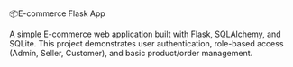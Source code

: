 <h>📦E-commerce Flask App<h>

A simple E-commerce web application built with Flask, SQLAlchemy, and SQLite.
This project demonstrates user authentication, role-based access (Admin, Seller, Customer), and basic product/order management.
